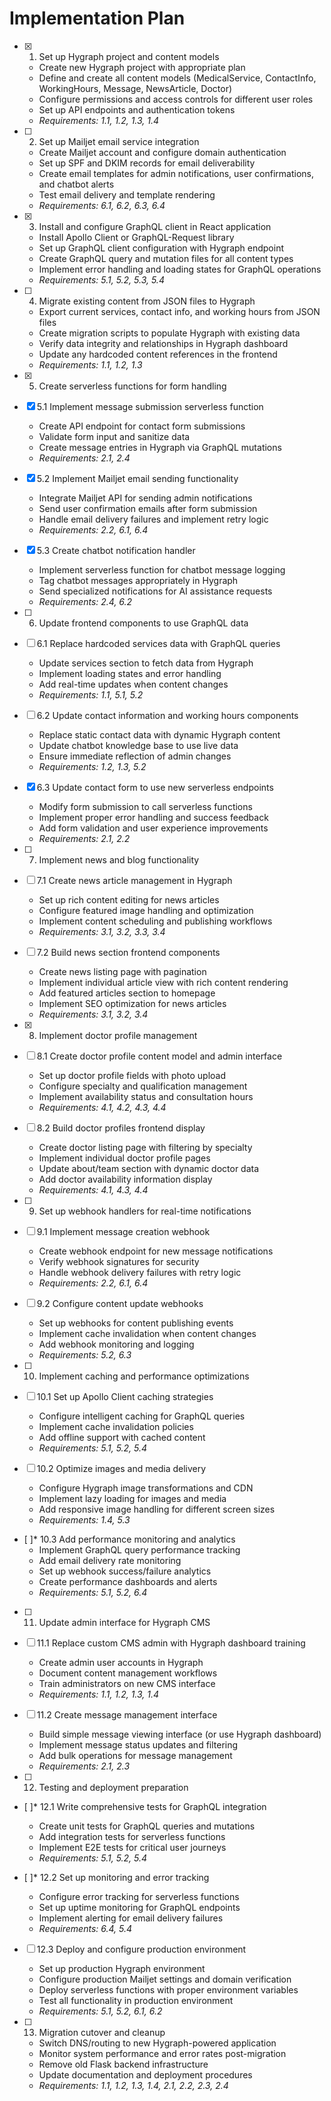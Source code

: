 # Implementation Plan

- [x] 1. Set up Hygraph project and content models
  - Create new Hygraph project with appropriate plan
  - Define and create all content models (MedicalService, ContactInfo, WorkingHours, Message, NewsArticle, Doctor)
  - Configure permissions and access controls for different user roles
  - Set up API endpoints and authentication tokens
  - _Requirements: 1.1, 1.2, 1.3, 1.4_

- [ ] 2. Set up Mailjet email service integration
  - Create Mailjet account and configure domain authentication
  - Set up SPF and DKIM records for email deliverability
  - Create email templates for admin notifications, user confirmations, and chatbot alerts
  - Test email delivery and template rendering
  - _Requirements: 6.1, 6.2, 6.3, 6.4_

- [x] 3. Install and configure GraphQL client in React application
  - Install Apollo Client or GraphQL-Request library
  - Set up GraphQL client configuration with Hygraph endpoint
  - Create GraphQL query and mutation files for all content types
  - Implement error handling and loading states for GraphQL operations
  - _Requirements: 5.1, 5.2, 5.3, 5.4_

- [ ] 4. Migrate existing content from JSON files to Hygraph
  - Export current services, contact info, and working hours from JSON files
  - Create migration scripts to populate Hygraph with existing data
  - Verify data integrity and relationships in Hygraph dashboard
  - Update any hardcoded content references in the frontend
  - _Requirements: 1.1, 1.2, 1.3_

- [x] 5. Create serverless functions for form handling
- [x] 5.1 Implement message submission serverless function
  - Create API endpoint for contact form submissions
  - Validate form input and sanitize data
  - Create message entries in Hygraph via GraphQL mutations
  - _Requirements: 2.1, 2.4_

- [x] 5.2 Implement Mailjet email sending functionality
  - Integrate Mailjet API for sending admin notifications
  - Send user confirmation emails after form submission
  - Handle email delivery failures and implement retry logic
  - _Requirements: 2.2, 6.1, 6.4_

- [x] 5.3 Create chatbot notification handler
  - Implement serverless function for chatbot message logging
  - Tag chatbot messages appropriately in Hygraph
  - Send specialized notifications for AI assistance requests
  - _Requirements: 2.4, 6.2_

- [ ] 6. Update frontend components to use GraphQL data
- [ ] 6.1 Replace hardcoded services data with GraphQL queries
  - Update services section to fetch data from Hygraph
  - Implement loading states and error handling
  - Add real-time updates when content changes
  - _Requirements: 1.1, 5.1, 5.2_

- [ ] 6.2 Update contact information and working hours components
  - Replace static contact data with dynamic Hygraph content
  - Update chatbot knowledge base to use live data
  - Ensure immediate reflection of admin changes
  - _Requirements: 1.2, 1.3, 5.2_

- [x] 6.3 Update contact form to use new serverless endpoints
  - Modify form submission to call serverless functions
  - Implement proper error handling and success feedback
  - Add form validation and user experience improvements
  - _Requirements: 2.1, 2.2_

- [ ] 7. Implement news and blog functionality
- [ ] 7.1 Create news article management in Hygraph
  - Set up rich content editing for news articles
  - Configure featured image handling and optimization
  - Implement content scheduling and publishing workflows
  - _Requirements: 3.1, 3.2, 3.3, 3.4_

- [ ] 7.2 Build news section frontend components
  - Create news listing page with pagination
  - Implement individual article view with rich content rendering
  - Add featured articles section to homepage
  - Implement SEO optimization for news articles
  - _Requirements: 3.1, 3.2, 3.4_

- [x] 8. Implement doctor profile management
- [ ] 8.1 Create doctor profile content model and admin interface
  - Set up doctor profile fields with photo upload
  - Configure specialty and qualification management
  - Implement availability status and consultation hours
  - _Requirements: 4.1, 4.2, 4.3, 4.4_

- [ ] 8.2 Build doctor profiles frontend display
  - Create doctor listing page with filtering by specialty
  - Implement individual doctor profile pages
  - Update about/team section with dynamic doctor data
  - Add doctor availability information display
  - _Requirements: 4.1, 4.3, 4.4_

- [ ] 9. Set up webhook handlers for real-time notifications
- [ ] 9.1 Implement message creation webhook
  - Create webhook endpoint for new message notifications
  - Verify webhook signatures for security
  - Handle webhook delivery failures with retry logic
  - _Requirements: 2.2, 6.1, 6.4_

- [ ] 9.2 Configure content update webhooks
  - Set up webhooks for content publishing events
  - Implement cache invalidation when content changes
  - Add webhook monitoring and logging
  - _Requirements: 5.2, 6.3_

- [ ] 10. Implement caching and performance optimizations
- [ ] 10.1 Set up Apollo Client caching strategies
  - Configure intelligent caching for GraphQL queries
  - Implement cache invalidation policies
  - Add offline support with cached content
  - _Requirements: 5.1, 5.2, 5.4_

- [ ] 10.2 Optimize images and media delivery
  - Configure Hygraph image transformations and CDN
  - Implement lazy loading for images and media
  - Add responsive image handling for different screen sizes
  - _Requirements: 1.4, 5.3_

- [ ]* 10.3 Add performance monitoring and analytics
  - Implement GraphQL query performance tracking
  - Add email delivery rate monitoring
  - Set up webhook success/failure analytics
  - Create performance dashboards and alerts
  - _Requirements: 5.1, 5.2, 6.4_

- [ ] 11. Update admin interface for Hygraph CMS
- [ ] 11.1 Replace custom CMS admin with Hygraph dashboard training
  - Create admin user accounts in Hygraph
  - Document content management workflows
  - Train administrators on new CMS interface
  - _Requirements: 1.1, 1.2, 1.3, 1.4_

- [ ] 11.2 Create message management interface
  - Build simple message viewing interface (or use Hygraph dashboard)
  - Implement message status updates and filtering
  - Add bulk operations for message management
  - _Requirements: 2.1, 2.3_

- [ ] 12. Testing and deployment preparation
- [ ]* 12.1 Write comprehensive tests for GraphQL integration
  - Create unit tests for GraphQL queries and mutations
  - Add integration tests for serverless functions
  - Implement E2E tests for critical user journeys
  - _Requirements: 5.1, 5.2, 5.4_

- [ ]* 12.2 Set up monitoring and error tracking
  - Configure error tracking for serverless functions
  - Set up uptime monitoring for GraphQL endpoints
  - Implement alerting for email delivery failures
  - _Requirements: 6.4, 5.4_

- [ ] 12.3 Deploy and configure production environment
  - Set up production Hygraph environment
  - Configure production Mailjet settings and domain verification
  - Deploy serverless functions with proper environment variables
  - Test all functionality in production environment
  - _Requirements: 5.1, 5.2, 6.1, 6.2_

- [ ] 13. Migration cutover and cleanup
  - Switch DNS/routing to new Hygraph-powered application
  - Monitor system performance and error rates post-migration
  - Remove old Flask backend infrastructure
  - Update documentation and deployment procedures
  - _Requirements: 1.1, 1.2, 1.3, 1.4, 2.1, 2.2, 2.3, 2.4_